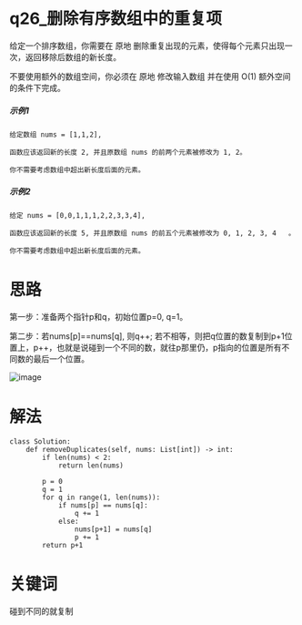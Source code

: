 # q26_删除有序数组中的重复项
给定一个排序数组，你需要在 原地 删除重复出现的元素，使得每个元素只出现一次，返回移除后数组的新长度。

不要使用额外的数组空间，你必须在 原地 修改输入数组 并在使用 O(1) 额外空间的条件下完成。
##### 示例1
    给定数组 nums = [1,1,2], 

    函数应该返回新的长度 2, 并且原数组 nums 的前两个元素被修改为 1, 2。 

    你不需要考虑数组中超出新长度后面的元素。
##### 示例2
    给定 nums = [0,0,1,1,1,2,2,3,3,4],

    函数应该返回新的长度 5, 并且原数组 nums 的前五个元素被修改为 0, 1, 2, 3, 4   。

    你不需要考虑数组中超出新长度后面的元素。
# 思路
第一步：准备两个指针p和q，初始位置p=0, q=1。

第二步：若nums[p]==nums[q], 则q++; 若不相等，则把q位置的数复制到p+1位置上，p++，也就是说碰到一个不同的数，就往p那里仍，p指向的位置是所有不同数的最后一个位置。

![image](https://github.com/CamWu-cyber/leetcode/blob/master/%E5%8F%8C%E6%8C%87%E9%92%88%E9%81%8D%E5%8E%86/%E6%8D%95%E8%8E%B71.PNG)
# 解法
    class Solution:
        def removeDuplicates(self, nums: List[int]) -> int:
            if len(nums) < 2:
                return len(nums)

            p = 0
            q = 1
            for q in range(1, len(nums)):
                if nums[p] == nums[q]:
                    q += 1
                else:
                    nums[p+1] = nums[q]
                    p += 1
            return p+1
# 关键词
碰到不同的就复制
